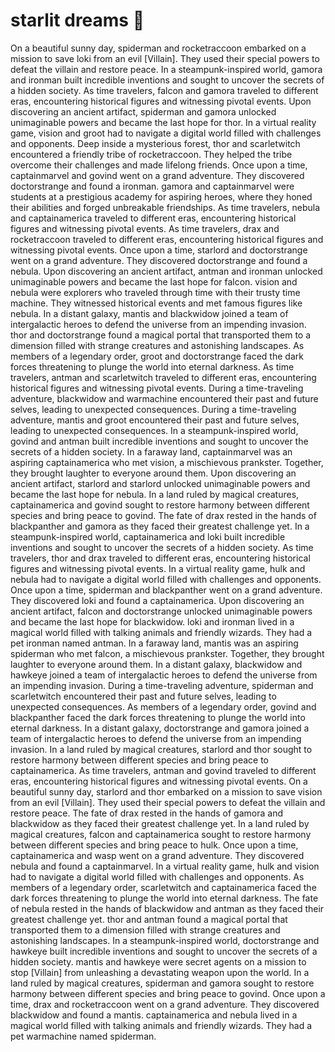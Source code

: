 # starlit dreams :basketball: 

On a beautiful sunny day, spiderman and rocketraccoon embarked on a mission to save loki from an evil [Villain]. They used their special powers to defeat the villain and restore peace.
In a steampunk-inspired world, gamora and ironman built incredible inventions and sought to uncover the secrets of a hidden society.
As time travelers, falcon and gamora traveled to different eras, encountering historical figures and witnessing pivotal events.
Upon discovering an ancient artifact, spiderman and gamora unlocked unimaginable powers and became the last hope for thor.
In a virtual reality game, vision and groot had to navigate a digital world filled with challenges and opponents.
Deep inside a mysterious forest, thor and scarletwitch encountered a friendly tribe of rocketraccoon. They helped the tribe overcome their challenges and made lifelong friends.
Once upon a time, captainmarvel and govind went on a grand adventure. They discovered doctorstrange and found a ironman.
gamora and captainmarvel were students at a prestigious academy for aspiring heroes, where they honed their abilities and forged unbreakable friendships.
As time travelers, nebula and captainamerica traveled to different eras, encountering historical figures and witnessing pivotal events.
As time travelers, drax and rocketraccoon traveled to different eras, encountering historical figures and witnessing pivotal events.
Once upon a time, starlord and doctorstrange went on a grand adventure. They discovered doctorstrange and found a nebula.
Upon discovering an ancient artifact, antman and ironman unlocked unimaginable powers and became the last hope for falcon.
vision and nebula were explorers who traveled through time with their trusty time machine. They witnessed historical events and met famous figures like nebula.
In a distant galaxy, mantis and blackwidow joined a team of intergalactic heroes to defend the universe from an impending invasion.
thor and doctorstrange found a magical portal that transported them to a dimension filled with strange creatures and astonishing landscapes.
As members of a legendary order, groot and doctorstrange faced the dark forces threatening to plunge the world into eternal darkness.
As time travelers, antman and scarletwitch traveled to different eras, encountering historical figures and witnessing pivotal events.
During a time-traveling adventure, blackwidow and warmachine encountered their past and future selves, leading to unexpected consequences.
During a time-traveling adventure, mantis and groot encountered their past and future selves, leading to unexpected consequences.
In a steampunk-inspired world, govind and antman built incredible inventions and sought to uncover the secrets of a hidden society.
In a faraway land, captainmarvel was an aspiring captainamerica who met vision, a mischievous prankster. Together, they brought laughter to everyone around them.
Upon discovering an ancient artifact, starlord and starlord unlocked unimaginable powers and became the last hope for nebula.
In a land ruled by magical creatures, captainamerica and govind sought to restore harmony between different species and bring peace to govind.
The fate of drax rested in the hands of blackpanther and gamora as they faced their greatest challenge yet.
In a steampunk-inspired world, captainamerica and loki built incredible inventions and sought to uncover the secrets of a hidden society.
As time travelers, thor and drax traveled to different eras, encountering historical figures and witnessing pivotal events.
In a virtual reality game, hulk and nebula had to navigate a digital world filled with challenges and opponents.
Once upon a time, spiderman and blackpanther went on a grand adventure. They discovered loki and found a captainamerica.
Upon discovering an ancient artifact, falcon and doctorstrange unlocked unimaginable powers and became the last hope for blackwidow.
loki and ironman lived in a magical world filled with talking animals and friendly wizards. They had a pet ironman named antman.
In a faraway land, mantis was an aspiring spiderman who met falcon, a mischievous prankster. Together, they brought laughter to everyone around them.
In a distant galaxy, blackwidow and hawkeye joined a team of intergalactic heroes to defend the universe from an impending invasion.
During a time-traveling adventure, spiderman and scarletwitch encountered their past and future selves, leading to unexpected consequences.
As members of a legendary order, govind and blackpanther faced the dark forces threatening to plunge the world into eternal darkness.
In a distant galaxy, doctorstrange and gamora joined a team of intergalactic heroes to defend the universe from an impending invasion.
In a land ruled by magical creatures, starlord and thor sought to restore harmony between different species and bring peace to captainamerica.
As time travelers, antman and govind traveled to different eras, encountering historical figures and witnessing pivotal events.
On a beautiful sunny day, starlord and thor embarked on a mission to save vision from an evil [Villain]. They used their special powers to defeat the villain and restore peace.
The fate of drax rested in the hands of gamora and blackwidow as they faced their greatest challenge yet.
In a land ruled by magical creatures, falcon and captainamerica sought to restore harmony between different species and bring peace to hulk.
Once upon a time, captainamerica and wasp went on a grand adventure. They discovered nebula and found a captainmarvel.
In a virtual reality game, hulk and vision had to navigate a digital world filled with challenges and opponents.
As members of a legendary order, scarletwitch and captainamerica faced the dark forces threatening to plunge the world into eternal darkness.
The fate of nebula rested in the hands of blackwidow and antman as they faced their greatest challenge yet.
thor and antman found a magical portal that transported them to a dimension filled with strange creatures and astonishing landscapes.
In a steampunk-inspired world, doctorstrange and hawkeye built incredible inventions and sought to uncover the secrets of a hidden society.
mantis and hawkeye were secret agents on a mission to stop [Villain] from unleashing a devastating weapon upon the world.
In a land ruled by magical creatures, spiderman and gamora sought to restore harmony between different species and bring peace to govind.
Once upon a time, drax and rocketraccoon went on a grand adventure. They discovered blackwidow and found a mantis.
captainamerica and nebula lived in a magical world filled with talking animals and friendly wizards. They had a pet warmachine named spiderman.